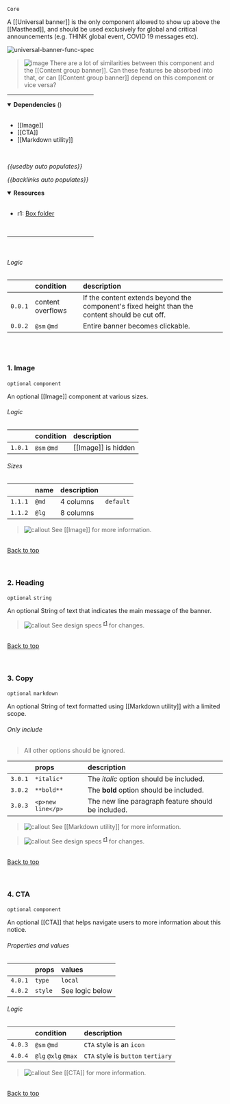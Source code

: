 `Core` <!-- category start --><!-- category end -->

A [[Universal banner]] is the only component allowed to show up above the [[Masthead]], and should be used exclusively for global and critical announcements (e.g. THINK global event, COVID 19 messages etc).

![universal-banner-func-spec](https://user-images.githubusercontent.com/15643582/170297987-2aa86d23-f994-41ff-bad9-0b03444315d3.png)

> ![image](https://user-images.githubusercontent.com/3793636/117874180-493bdb80-b266-11eb-8945-dde0d95431d6.png)
> There are a lot of similarities between this component and the [[Content group banner]]. Can these features be absorbed into that, or can [[Content group banner]] depend on this component or vice versa?

<hr width="40%" />

<!-- toc start open="true" depthStart="3" depthEnd="5" --><!-- toc end -->

<details open="true">
  <summary><strong>Dependencies</strong> (<!-- dependencyCount start --><!-- dependencyCount end -->)</summary><br />

- [[Image]]
- [[CTA]]
- [[Markdown utility]]

<br />
</details>

<!-- usedby start open="false" -->

_{{usedby auto populates}}_

<!-- usedby end -->

<!-- backlinks start open="false" -->

_{{backlinks auto populates}}_

<!-- backlinks end -->

<a name="resources"></a>

<details open="true">
  <summary><strong>Resources</strong></summary><br />

- r1: [Box folder](https://ibm.ent.box.com/folder/142303458357)

<br />
</details>

<hr width="40%" />

<br />

###### Logic

|         | condition         | description                                                                                    |
| :------ | :---------------- | :--------------------------------------------------------------------------------------------- |
| `0.0.1` | content overflows | If the content extends beyond the component's fixed height than the content should be cut off. |
| `0.0.2` | `@sm` `@md`       | Entire banner becomes clickable.                                                               |

<br /><br />

### 1. Image

`optional` `component`

An optional [[Image]] component at various sizes.

###### Logic

|         | condition   | description         |
| :------ | :---------- | :------------------ |
| `1.0.1` | `@sm` `@md` | [[Image]] is hidden |

###### Sizes

|         | name  | description |           |
| :------ | :---- | :---------- | :-------- |
| `1.1.1` | `@md` | 4 columns   | `default` |
| `1.1.2` | `@lg` | 8 columns   |           |

> ![callout](https://user-images.githubusercontent.com/3793636/117873919-f6faba80-b265-11eb-81a5-039bdcd822e8.png)
> See [[Image]] for more information.

<!--    | `1.1.3` | `sm`        | 2 columns |     |
| `1.1.4` | `xsm`   | 1 column    |           | -->

<br />[Back to top](#wiki-wrapper)<br /><br /><br />

### 2. Heading

`optional` `string`

An optional String of text that indicates the main message of the banner.

> ![callout](https://user-images.githubusercontent.com/3793636/117873919-f6faba80-b265-11eb-81a5-039bdcd822e8.png)
> See design specs <sup>[r1](#resources)</sup> for changes.

<br />[Back to top](#wiki-wrapper)<br /><br /><br />

### 3. Copy

`optional` `markdown`

An optional String of text formatted using [[Markdown utility]] with a limited scope.

###### Only include

> All other options should be ignored.

|         | props             | description                                        |
| :------ | :---------------- | :------------------------------------------------- |
| `3.0.1` | `*italic*`        | The _italic_ option should be included.            |
| `3.0.2` | `**bold**`        | The **bold** option should be included.            |
| `3.0.3` | `<p>new line</p>` | The new line paragraph feature should be included. |

> ![callout](https://user-images.githubusercontent.com/3793636/117873919-f6faba80-b265-11eb-81a5-039bdcd822e8.png)
> See [[Markdown utility]] for more information.

> ![callout](https://user-images.githubusercontent.com/3793636/117873919-f6faba80-b265-11eb-81a5-039bdcd822e8.png)
> See design specs <sup>[r1](#resources)</sup> for changes.

<br />[Back to top](#wiki-wrapper)<br /><br /><br />

### 4. CTA

`optional` `component`

An optional [[CTA]] that helps navigate users to more information about this notice.

###### Properties and values

|         | props   | values          |
| :------ | :------ | :-------------- |
| `4.0.1` | `type`  | `local`         |
| `4.0.2` | `style` | See logic below |

###### Logic

|         | condition           | description                        |
| :------ | :------------------ | :--------------------------------- |
| `4.0.3` | `@sm` `@md`         | `CTA` style is an `icon`           |
| `4.0.4` | `@lg` `@xlg` `@max` | `CTA` style is `button` `tertiary` |

> ![callout](https://user-images.githubusercontent.com/3793636/117873919-f6faba80-b265-11eb-81a5-039bdcd822e8.png)
> See [[CTA]] for more information.

<br />[Back to top](#wiki-wrapper)<br /><br /><br />
